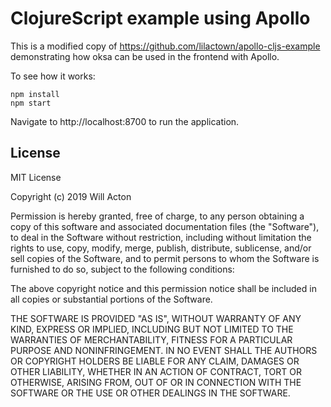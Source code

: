 # ClojureScript example using Apollo

This is a modified copy of https://github.com/lilactown/apollo-cljs-example
demonstrating how oksa can be used in the frontend with Apollo.

To see how it works:

```
npm install
npm start
```

Navigate to http://localhost:8700 to run the application.

## License

MIT License

Copyright (c) 2019 Will Acton

Permission is hereby granted, free of charge, to any person obtaining a copy
of this software and associated documentation files (the "Software"), to deal
in the Software without restriction, including without limitation the rights
to use, copy, modify, merge, publish, distribute, sublicense, and/or sell
copies of the Software, and to permit persons to whom the Software is
furnished to do so, subject to the following conditions:

The above copyright notice and this permission notice shall be included in all
copies or substantial portions of the Software.

THE SOFTWARE IS PROVIDED "AS IS", WITHOUT WARRANTY OF ANY KIND, EXPRESS OR
IMPLIED, INCLUDING BUT NOT LIMITED TO THE WARRANTIES OF MERCHANTABILITY,
FITNESS FOR A PARTICULAR PURPOSE AND NONINFRINGEMENT. IN NO EVENT SHALL THE
AUTHORS OR COPYRIGHT HOLDERS BE LIABLE FOR ANY CLAIM, DAMAGES OR OTHER
LIABILITY, WHETHER IN AN ACTION OF CONTRACT, TORT OR OTHERWISE, ARISING FROM,
OUT OF OR IN CONNECTION WITH THE SOFTWARE OR THE USE OR OTHER DEALINGS IN THE
SOFTWARE.
